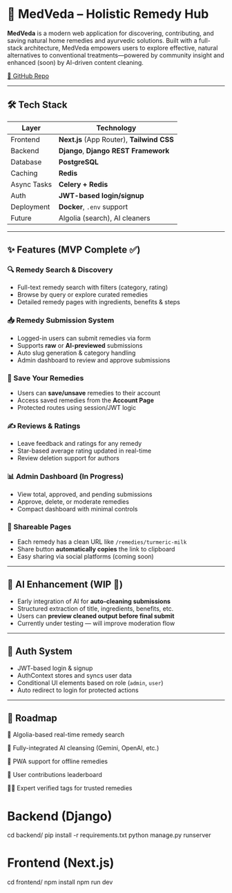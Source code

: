 # 🌿 MedVeda – Holistic Remedy Hub

**MedVeda** is a modern web application for discovering, contributing, and saving natural home remedies and ayurvedic solutions. Built with a full-stack architecture, MedVeda empowers users to explore effective, natural alternatives to conventional treatments—powered by community insight and enhanced (soon) by AI-driven content cleaning.

[🔗 GitHub Repo](https://github.com/suryansh-it/MedVeda)

---

## 🛠️ Tech Stack

| Layer       | Technology                     |
|-------------|--------------------------------|
| Frontend    | **Next.js** (App Router), **Tailwind CSS** |
| Backend     | **Django**, **Django REST Framework**     |
| Database    | **PostgreSQL**                |
| Caching     | **Redis**                     |
| Async Tasks | **Celery + Redis**            |
| Auth        | **JWT-based login/signup**    |
| Deployment  | **Docker**, `.env` support    |
| Future      | Algolia (search), AI cleaners |

---

## ✨ Features (MVP Complete ✅)

### 🔍 Remedy Search & Discovery
- Full-text remedy search with filters (category, rating)
- Browse by query or explore curated remedies
- Detailed remedy pages with ingredients, benefits & steps

### 📥 Remedy Submission System
- Logged-in users can submit remedies via form
- Supports **raw** or **AI-previewed** submissions
- Auto slug generation & category handling
- Admin dashboard to review and approve submissions

### 💾 Save Your Remedies
- Users can **save/unsave** remedies to their account
- Access saved remedies from the **Account Page**
- Protected routes using session/JWT logic

### ✍️ Reviews & Ratings
- Leave feedback and ratings for any remedy
- Star-based average rating updated in real-time
- Review deletion support for authors

### 📊 Admin Dashboard (In Progress)
- View total, approved, and pending submissions
- Approve, delete, or moderate remedies
- Compact dashboard with minimal controls

### 🔗 Shareable Pages
- Each remedy has a clean URL like `/remedies/turmeric-milk`
- Share button **automatically copies** the link to clipboard
- Easy sharing via social platforms (coming soon)

---

## 🧠 AI Enhancement (WIP 🚧)
- Early integration of AI for **auto-cleaning submissions**
- Structured extraction of title, ingredients, benefits, etc.
- Users can **preview cleaned output before final submit**
- Currently under testing — will improve moderation flow

---

## 🔐 Auth System
- JWT-based login & signup
- AuthContext stores and syncs user data
- Conditional UI elements based on role (`admin`, `user`)
- Auto redirect to login for protected actions

---

## 🧪 Roadmap

 🔎 Algolia-based real-time remedy search

 🧠 Fully-integrated AI cleansing (Gemini, OpenAI, etc.)

 📱 PWA support for offline remedies

 🔄 User contributions leaderboard

 🧑‍⚕️ Expert verified tags for trusted remedies


# Backend (Django)
cd backend/
pip install -r requirements.txt
python manage.py runserver

# Frontend (Next.js)
cd frontend/
npm install
npm run dev
